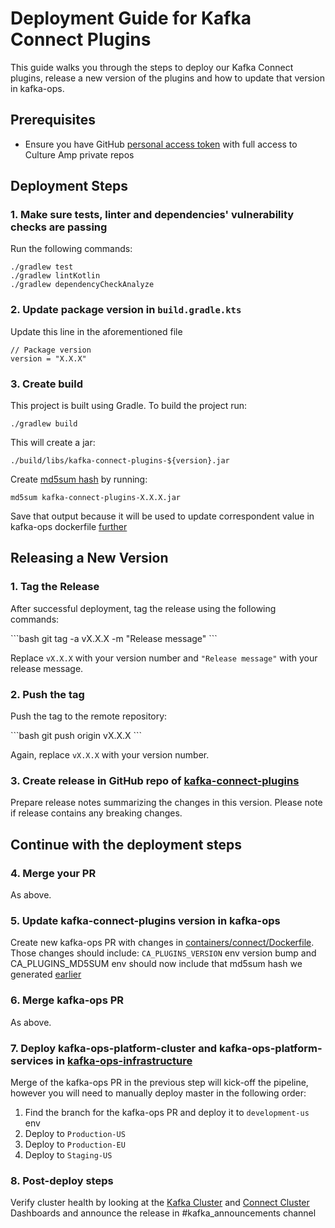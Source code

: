 # Deployment Guide for Kafka Connect Plugins

This guide walks you through the steps to deploy our Kafka Connect plugins, release a new version of the plugins and how to update that version in kafka-ops.

## Prerequisites

- Ensure you have GitHub [personal access token](https://docs.github.com/en/authentication/keeping-your-account-and-data-secure/managing-your-personal-access-tokens) with full access to Culture Amp private repos

## Deployment Steps

### 1. Make sure tests, linter and dependencies' vulnerability checks are passing

Run the following commands:
```
./gradlew test
./gradlew lintKotlin
./gradlew dependencyCheckAnalyze
```

### 2. Update package version in `build.gradle.kts`

Update this line in the aforementioned file
```
// Package version
version = "X.X.X"
```

### 3. Create build

This project is built using Gradle. To build the project run:
```
./gradlew build
```

This will create a jar:
```
./build/libs/kafka-connect-plugins-${version}.jar
```

Create [md5sum hash](https://www.md5hashgenerator.com/) by running:
```
md5sum kafka-connect-plugins-X.X.X.jar
```

Save that output because it will be used to update correspondent value in kafka-ops dockerfile [further](#5-update-kafka-connect-plugins-version-in-kafka-ops)

## Releasing a New Version

### 1. Tag the Release

After successful deployment, tag the release using the following commands:

\```bash
git tag -a vX.X.X -m "Release message"
\```

Replace `vX.X.X` with your version number and `"Release message"` with your release message.

### 2. Push the tag

Push the tag to the remote repository:

\```bash
git push origin vX.X.X
\```

Again, replace `vX.X.X` with your version number.

### 3. Create release in GitHub repo of [kafka-connect-plugins](https://github.com/cultureamp/kafka-connect-plugins/releases/new)

Prepare release notes summarizing the changes in this version. Please note if release contains any breaking changes.

## Continue with the deployment steps

### 4. Merge your PR

As above.

### 5. Update kafka-connect-plugins version in kafka-ops

Create new kafka-ops PR with changes in [containers/connect/Dockerfile](https://github.com/cultureamp/kafka-ops/blob/main/containers/connect/Dockerfile). Those changes should include: `CA_PLUGINS_VERSION` env version bump and CA_PLUGINS_MD5SUM env should now include that md5sum hash we generated [earlier](#3-create-build)

### 6. Merge kafka-ops PR

As above.

### 7. Deploy kafka-ops-platform-cluster and kafka-ops-platform-services in  [kafka-ops-infrastructure](https://buildkite.com/culture-amp/kafka-ops-infrastructure/)

Merge of the kafka-ops PR in the previous step will kick-off the pipeline, however you will need to manually deploy master in the following order:

1. Find the branch for the kafka-ops PR and deploy it to `development-us` env
2. Deploy to `Production-US`
3. Deploy to `Production-EU`
4. Deploy to `Staging-US`

### 8. Post-deploy steps

Verify cluster health by looking at the [Kafka Cluster](https://app.datadoghq.com/dashboard/nu9-eun-dpj/kafka-cluster-overview?refresh_mode=sliding&from_ts=1694325305136&to_ts=1696917305136&live=true) and [Connect Cluster](https://app.datadoghq.com/dashboard/nny-trn-iq6/kafka-connect-summary-v2?refresh_mode=sliding&from_ts=1696312530072&to_ts=1696917330072&live=true) Dashboards and announce the release in #kafka_announcements channel
